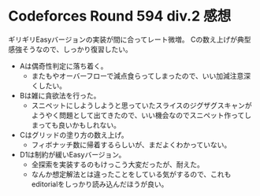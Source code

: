 # Codeforces Round 594 div.2 感想

ギリギリEasyバージョンの実装が間に合ってレート微増。
Cの数え上げが典型感強そうなので、しっかり復習したい。

- Aは偶奇性判定に落ち着く。
  - またもやオーバーフローで減点食らってしまったので、いい加減注意深くしたい。
- Bは雑に貪欲法を行った。
  - スニペットにしようしようと思っていたスライスのジグザグスキャンがようやく問題として出てきたので、いい機会なのでスニペット作ってしまっても良いかもしれない。
- Cはグリッドの塗り方の数え上げ。
  - フィボナッチ数に帰着するらしいが、まだよくわかっていない。
- D1は制約が緩いEasyバージョン。
  - 全探索を実装するのもけっこう大変だったが、耐えた。
  - なんか想定解法とは違ったことをしている気がするので、これもeditorialをしっかり読み込んだほうが良い。

